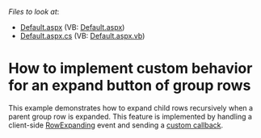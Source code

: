 <!-- default file list -->
*Files to look at*:

* [Default.aspx](./CS/ExpandRecursiveProgrammatically/Default.aspx) (VB: [Default.aspx](./VB/ExpandRecursiveProgrammatically/Default.aspx))
* [Default.aspx.cs](./CS/ExpandRecursiveProgrammatically/Default.aspx.cs) (VB: [Default.aspx.vb](./VB/ExpandRecursiveProgrammatically/Default.aspx.vb))
<!-- default file list end -->
# How to implement custom behavior for an expand button of group rows


<p>This example demonstrates how to expand child rows recursively when a parent group row is expanded. This feature is implemented by handling a client-side <a href="http://documentation.devexpress.com/#AspNet/DevExpressWebASPxGridViewScriptsASPxClientGridView_RowExpandingtopic">RowExpanding</a> event and sending a <a href="http://documentation.devexpress.com/#AspNet/DevExpressWebASPxGridViewScriptsASPxClientGridView_PerformCallbacktopic">custom callback</a>.</p>

<br/>


